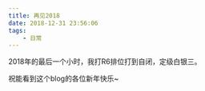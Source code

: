 ```yaml
---
title: 再见2018
date: 2018-12-31 23:56:06
tags:
    - 日常
---
```

2018年的最后一个小时，我打R6排位打到自闭，定级白银三。

祝能看到这个blog的各位新年快乐~

